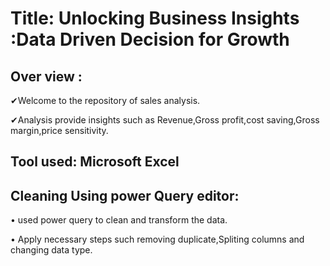 # Title: Unlocking Business Insights :Data Driven Decision for Growth

## Over view :
✔Welcome to the repository of sales analysis.

✔Analysis provide insights such as Revenue,Gross profit,cost saving,Gross margin,price sensitivity.

## Tool used: Microsoft Excel

## Cleaning Using power Query editor:

•	used power query to clean and transform the data.

•	 Apply necessary steps such removing duplicate,Spliting columns and changing data type.

